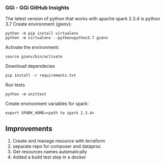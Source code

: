 ### GGi - GGi GitHub Insights

The latest version of python that works with apache spark 2.3.4 is python 3.7
Create environment (gienv):

```shell script
python -m pip install virtualenv
python -m virtualenv --python=python3.7 gienv
```
Activate the environment:

```shell script
source gienv/bin/activate
```

Download dependecies

```shell script
pip install -r requirements.txt
```

Run tests

```shell script
python -m unittest
```


Create environment variables for spark:

```shell script
export SPARK_HOME=<path to spark 2.3.4>
```

## Improvements

1. Create and manage resource with terraform
2. separate repo for composer and dataproc
3. Get resources names automatically
4. Added a build test step in a docker